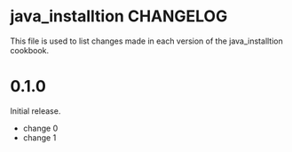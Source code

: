 # java_installtion CHANGELOG

This file is used to list changes made in each version of the java_installtion cookbook.

# 0.1.0

Initial release.

- change 0
- change 1

